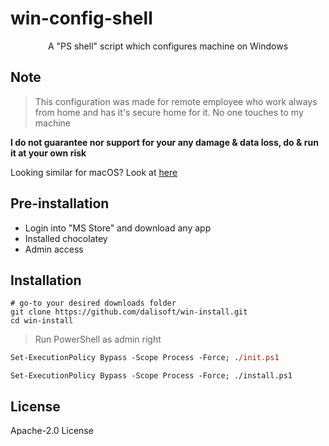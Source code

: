 # win-config-shell

<p align='center'>A "PS shell" script which configures machine on Windows</p>

## Note

> This configuration was made for remote employee who work always from home and has it's secure home for it. No one touches to my machine

**I do not guarantee nor support for your any damage & data loss, do & run it at your own risk**

Looking similar for macOS? Look at [here](https://github.com/dalisoft/mac-config-shell)

## Pre-installation

- Login into "MS Store" and download any app
- Installed chocolatey
- Admin access

## Installation

```shell
# go-to your desired downloads folder
git clone https://github.com/dalisoft/win-install.git
cd win-install
```

> Run PowerShell as admin right

```ps
Set-ExecutionPolicy Bypass -Scope Process -Force; ./init.ps1
```

```shell
Set-ExecutionPolicy Bypass -Scope Process -Force; ./install.ps1
```

## License

Apache-2.0 License

